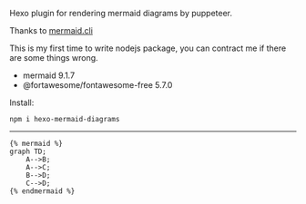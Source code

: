 Hexo plugin for rendering mermaid diagrams by puppeteer.

Thanks to [mermaid.cli](https://github.com/mermaidjs/mermaid.cli)

This is my first time to write nodejs package, you can contract me if there are some things wrong.

* mermaid 9.1.7
* @fortawesome/fontawesome-free 5.7.0

Install:

```shell
npm i hexo-mermaid-diagrams
```

<hr/>

```
{% mermaid %}
graph TD;
    A-->B;
    A-->C;
    B-->D;
    C-->D;
{% endmermaid %}
```

